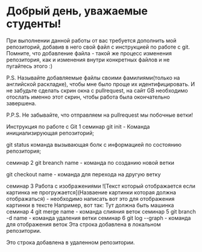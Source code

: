 # Добрый день, уважаемые студенты! 
  При выполнении данной работы от вас требуется дополнить мой репозиторий, добавив в него свой файл с инструкцией по работе с git. Помните, что добавление файла - такой же процесс изменения репозитория, как и изменения внутри конкретных файлов и не пугайтесь этого :)

  P.S. Называйте добавляемые файлы своими фамилиями(только на английской раскладке), чтобы мне было проще их идентифицировать. И не забудьте сделать скрин окна с pullrequest, на сайт GB необходимо отослать именно этот скрин, чтобы работа была окончательно завершена.

  P.P.S. Не забывайте, что отправляем на pullrequest мы побочные ветки!

  Инструкция по работе с Git
1 семинар
git init - Команда инициализирующая репозиторий;

git status команда вызывающая болк с информацией по состоянию репозитория;

семинар 2
git breanch name - команда по созданию новой ветки

git checkout name - команда для перехода на другую ветку

семинар 3
Работа с изображениями
![Текст который отображается если картинка не прогружается](Назваение картинки которая должна отображаться) - необходимо написать вот это для отображения картинки в тексте Например, вот так: Тут должна быть машинка
семинар 4
git merge name - команда слияния веток
семинар 5
git branch -d name - команда удаления ветки
семинар 6
git log --graph - команда для отображения веток
Эта строка добавлена в локальном репозитории.

Это строка добавлена в удаленном репозитории.